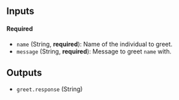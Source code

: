 
## Inputs

#### Required

  * `name` (String, **required**): Name of the individual to greet.
  * `message` (String, **required**): Message to greet `name` with.

## Outputs

  * `greet.response` (String)
